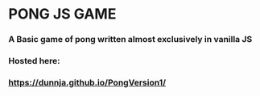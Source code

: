 # PONG JS GAME

### A Basic game of pong written almost exclusively in vanilla JS

### Hosted here:

### https://dunnja.github.io/PongVersion1/
